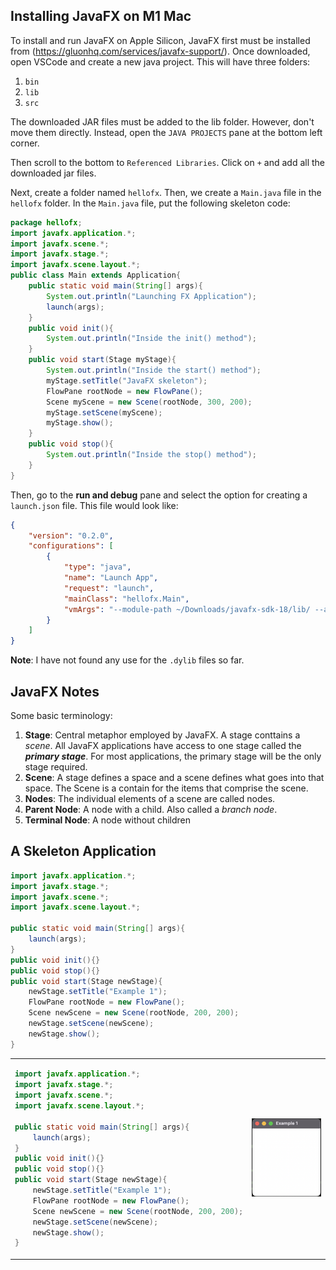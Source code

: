 ## Installing JavaFX on M1 Mac

To install and run JavaFX on Apple Silicon, JavaFX first must be installed from (https://gluonhq.com/services/javafx-support/). Once downloaded, open VSCode and create a new java project. This will have three folders:

1. `bin`
2. `lib`
3. `src`

The downloaded JAR files must be added to the lib folder. However, don't move them directly. Instead, open the `JAVA PROJECTS` pane at the bottom left corner. 

Then scroll to the bottom to `Referenced Libraries`. Click on `+` and add all the downloaded jar files. 

Next, create a folder named `hellofx`. Then, we create a `Main.java` file in the `hellofx` folder. In the `Main.java` file, put the following skeleton code:

```java
package hellofx;
import javafx.application.*;
import javafx.scene.*;
import javafx.stage.*;
import javafx.scene.layout.*;
public class Main extends Application{
    public static void main(String[] args){
        System.out.println("Launching FX Application");
        launch(args);
    }
    public void init(){
        System.out.println("Inside the init() method");
    }
    public void start(Stage myStage){
        System.out.println("Inside the start() method");
        myStage.setTitle("JavaFX skeleton");
        FlowPane rootNode = new FlowPane();
        Scene myScene = new Scene(rootNode, 300, 200);
        myStage.setScene(myScene);
        myStage.show();
    }
    public void stop(){
        System.out.println("Inside the stop() method");
    }
}
```

Then, go to the **run and debug** pane and select the option for creating a `launch.json` file. This file would look like:

```json
{
    "version": "0.2.0",
    "configurations": [
        {
            "type": "java",
            "name": "Launch App",
            "request": "launch",
            "mainClass": "hellofx.Main",
            "vmArgs": "--module-path ~/Downloads/javafx-sdk-18/lib/ --add-modules javafx.controls,javafx.fxml"
        }
    ]
}
```

**Note**: I have not found any use for the `.dylib` files so far.

## JavaFX Notes

Some basic terminology:
1. **Stage**: Central metaphor employed by JavaFX. A stage conttains a *scene*. All JavaFX applications have access to one stage called the **_primary stage_**. For most applications, the primary stage will be the only stage required.
2. **Scene**: A stage defines a space and a scene defines what goes into that space. The Scene is a contain for the items that comprise the scene.
3. **Nodes**: The individual elements of a scene are called nodes.
4. **Parent Node**: A node with a child. Also called a *branch node*.
5. **Terminal Node**: A node without children

## A Skeleton Application

```java
import javafx.application.*;
import javafx.stage.*;
import javafx.scene.*;
import javafx.scene.layout.*;

public static void main(String[] args){
    launch(args);
}
public void init(){}
public void stop(){}
public void start(Stage newStage){
    newStage.setTitle("Example 1");
    FlowPane rootNode = new FlowPane();
    Scene newScene = new Scene(rootNode, 200, 200);
    newStage.setScene(newScene);
    newStage.show();
}
```

<table>
<tr>
<td>

```java
import javafx.application.*;
import javafx.stage.*;
import javafx.scene.*;
import javafx.scene.layout.*;

public static void main(String[] args){
    launch(args);
}
public void init(){}
public void stop(){}
public void start(Stage newStage){
    newStage.setTitle("Example 1");
    FlowPane rootNode = new FlowPane();
    Scene newScene = new Scene(rootNode, 200, 200);
    newStage.setScene(newScene);
    newStage.show();
}
```

</td>

<td>
<img src="images/example1.png"></img>
</td>
</tr>
</table>







